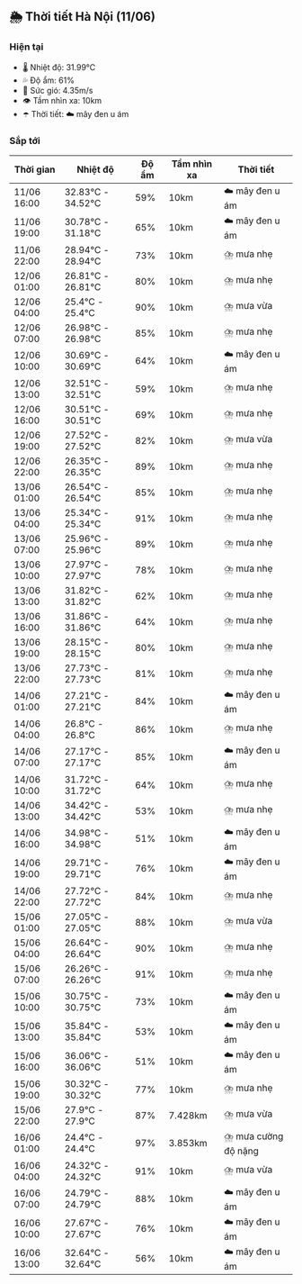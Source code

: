 ## 🌦️ Thời tiết Hà Nội (11/06)

### Hiện tại

- 🌡️ Nhiệt độ: 31.99℃
- 💦 Độ ẩm: 61%
- 💨 Sức gió: 4.35m/s
- 👁️ Tầm nhìn xa: 10km
- ☂️ Thời tiết: ☁️ mây đen u ám

### Sắp tới

| Thời gian | Nhiệt độ | Độ ẩm | Tầm nhìn xa | Thời tiết |
| --- | --- | --- | --- | --- |
| 11/06 16:00 | 32.83℃ - 34.52℃ | 59% | 10km | ☁️ mây đen u ám |
| 11/06 19:00 | 30.78℃ - 31.18℃ | 65% | 10km | ☁️ mây đen u ám |
| 11/06 22:00 | 28.94℃ - 28.94℃ | 73% | 10km | ⛈️ mưa nhẹ |
| 12/06 01:00 | 26.81℃ - 26.81℃ | 80% | 10km | ⛈️ mưa nhẹ |
| 12/06 04:00 | 25.4℃ - 25.4℃ | 90% | 10km | ⛈️ mưa vừa |
| 12/06 07:00 | 26.98℃ - 26.98℃ | 85% | 10km | ⛈️ mưa nhẹ |
| 12/06 10:00 | 30.69℃ - 30.69℃ | 64% | 10km | ☁️ mây đen u ám |
| 12/06 13:00 | 32.51℃ - 32.51℃ | 59% | 10km | ⛈️ mưa nhẹ |
| 12/06 16:00 | 30.51℃ - 30.51℃ | 69% | 10km | ⛈️ mưa nhẹ |
| 12/06 19:00 | 27.52℃ - 27.52℃ | 82% | 10km | ⛈️ mưa vừa |
| 12/06 22:00 | 26.35℃ - 26.35℃ | 89% | 10km | ⛈️ mưa nhẹ |
| 13/06 01:00 | 26.54℃ - 26.54℃ | 85% | 10km | ⛈️ mưa nhẹ |
| 13/06 04:00 | 25.34℃ - 25.34℃ | 91% | 10km | ⛈️ mưa nhẹ |
| 13/06 07:00 | 25.96℃ - 25.96℃ | 89% | 10km | ⛈️ mưa nhẹ |
| 13/06 10:00 | 27.97℃ - 27.97℃ | 78% | 10km | ⛈️ mưa nhẹ |
| 13/06 13:00 | 31.82℃ - 31.82℃ | 62% | 10km | ⛈️ mưa nhẹ |
| 13/06 16:00 | 31.86℃ - 31.86℃ | 64% | 10km | ⛈️ mưa nhẹ |
| 13/06 19:00 | 28.15℃ - 28.15℃ | 80% | 10km | ⛈️ mưa nhẹ |
| 13/06 22:00 | 27.73℃ - 27.73℃ | 81% | 10km | ⛈️ mưa nhẹ |
| 14/06 01:00 | 27.21℃ - 27.21℃ | 84% | 10km | ☁️ mây đen u ám |
| 14/06 04:00 | 26.8℃ - 26.8℃ | 86% | 10km | ⛈️ mưa nhẹ |
| 14/06 07:00 | 27.17℃ - 27.17℃ | 85% | 10km | ☁️ mây đen u ám |
| 14/06 10:00 | 31.72℃ - 31.72℃ | 64% | 10km | ⛈️ mưa nhẹ |
| 14/06 13:00 | 34.42℃ - 34.42℃ | 53% | 10km | ⛈️ mưa nhẹ |
| 14/06 16:00 | 34.98℃ - 34.98℃ | 51% | 10km | ☁️ mây đen u ám |
| 14/06 19:00 | 29.71℃ - 29.71℃ | 76% | 10km | ☁️ mây đen u ám |
| 14/06 22:00 | 27.72℃ - 27.72℃ | 84% | 10km | ⛈️ mưa nhẹ |
| 15/06 01:00 | 27.05℃ - 27.05℃ | 88% | 10km | ⛈️ mưa vừa |
| 15/06 04:00 | 26.64℃ - 26.64℃ | 90% | 10km | ⛈️ mưa nhẹ |
| 15/06 07:00 | 26.26℃ - 26.26℃ | 91% | 10km | ⛈️ mưa nhẹ |
| 15/06 10:00 | 30.75℃ - 30.75℃ | 73% | 10km | ☁️ mây đen u ám |
| 15/06 13:00 | 35.84℃ - 35.84℃ | 53% | 10km | ☁️ mây đen u ám |
| 15/06 16:00 | 36.06℃ - 36.06℃ | 51% | 10km | ☁️ mây đen u ám |
| 15/06 19:00 | 30.32℃ - 30.32℃ | 77% | 10km | ⛈️ mưa nhẹ |
| 15/06 22:00 | 27.9℃ - 27.9℃ | 87% | 7.428km | ⛈️ mưa vừa |
| 16/06 01:00 | 24.4℃ - 24.4℃ | 97% | 3.853km | ⛈️ mưa cường độ nặng |
| 16/06 04:00 | 24.32℃ - 24.32℃ | 91% | 10km | ⛈️ mưa vừa |
| 16/06 07:00 | 24.79℃ - 24.79℃ | 88% | 10km | ☁️ mây đen u ám |
| 16/06 10:00 | 27.67℃ - 27.67℃ | 76% | 10km | ☁️ mây đen u ám |
| 16/06 13:00 | 32.64℃ - 32.64℃ | 56% | 10km | ☁️ mây đen u ám |
